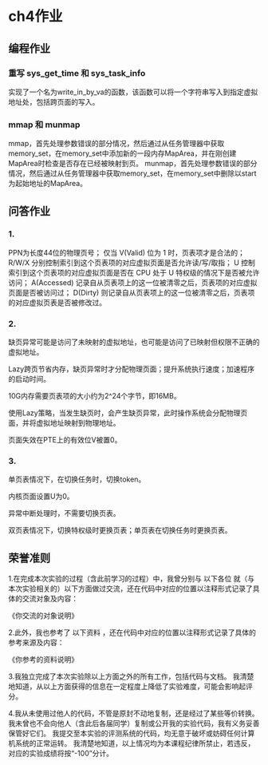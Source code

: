 # ch4作业
## 编程作业
### 重写 sys_get_time 和 sys_task_info
实现了一个名为write_in_by_va的函数，该函数可以将一个字符串写入到指定虚拟地址处，包括跨页面的写入。
### mmap 和 munmap
mmap，首先处理参数错误的部分情况，然后通过从任务管理器中获取memory_set，在memory_set中添加新的一段内存MapArea，并在刚创建MapArea时检查是否存在已经被映射到页。
munmap，首先处理参数错误的部分情况，然后通过从任务管理器中获取memory_set，在memory_set中删除以start为起始地址的MapArea。

## 问答作业
### 1.
PPN为长度44位的物理页号；
仅当 V(Valid) 位为 1 时，页表项才是合法的；
R/W/X 分别控制索引到这个页表项的对应虚拟页面是否允许读/写/取指；
U 控制索引到这个页表项的对应虚拟页面是否在 CPU 处于 U 特权级的情况下是否被允许访问；
A(Accessed) 记录自从页表项上的这一位被清零之后，页表项的对应虚拟页面是否被访问过；
D(Dirty) 则记录自从页表项上的这一位被清零之后，页表项的对应虚拟页表是否被修改过。

### 2.
缺页异常可能是访问了未映射的虚拟地址，也可能是访问了已映射但权限不正确的虚拟地址。

Lazy跨页节省内存，缺页异常时才分配物理页面；提升系统执行速度；加速程序的启动时间。

10G内存需要页表项的大小约为2^24个字节，即16MB。

使用Lazy策略，当发生缺页时，会产生缺页异常，此时操作系统会分配物理页面，并将虚拟地址映射到物理地址。

页面失效在PTE上的有效位V被置0。

### 3.
单页表情况下，在切换任务时，切换token。

内核页面设置U为0。

异常中断处理时，不需要切换页表。

双页表情况下，切换特权级时更换页表；单页表在切换任务时更换页表。

## 荣誉准则
1.在完成本次实验的过程（含此前学习的过程）中，我曾分别与 以下各位 就（与本次实验相关的）以下方面做过交流，还在代码中对应的位置以注释形式记录了具体的交流对象及内容：

《你交流的对象说明》

2.此外，我也参考了 以下资料 ，还在代码中对应的位置以注释形式记录了具体的参考来源及内容：

《你参考的资料说明》

3.我独立完成了本次实验除以上方面之外的所有工作，包括代码与文档。 我清楚地知道，从以上方面获得的信息在一定程度上降低了实验难度，可能会影响起评分。

4.我从未使用过他人的代码，不管是原封不动地复制，还是经过了某些等价转换。 我未曾也不会向他人（含此后各届同学）复制或公开我的实验代码，我有义务妥善保管好它们。 我提交至本实验的评测系统的代码，均无意于破坏或妨碍任何计算机系统的正常运转。 我清楚地知道，以上情况均为本课程纪律所禁止，若违反，对应的实验成绩将按“-100”分计。